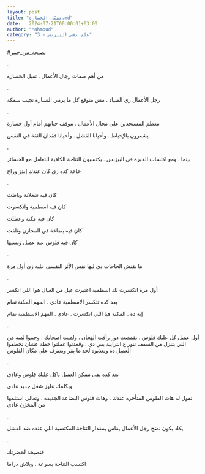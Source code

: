 ```yaml
---
layout: post
title: "تقبّل الخسارة.md"
date:   2024-07-21T00:00:01+03:00
author: "Mahmoud"
category: "3 - علم نفس البيزنس"
---
```

[<u>\#نصيحة_من_خبير</u>](https://www.facebook.com/hashtag/%D9%86%D8%B5%D9%8A%D8%AD%D8%A9_%D9%85%D9%86_%D8%AE%D8%A8%D9%8A%D8%B1?__eep__=6&__cft__%5b0%5d=AZW_Jpzk_RqR_bkxAQUmQnsUFzHItOOOUadHJRBtH70NhbznwKzUoEUXQ4RINgO2stT9dA9at1RG7UgBBqPW2qCeJa2uKaHwegL-ULpQuJm8qk1RlQIP7ZWf7nJIVlJkDBh7_tz0F8ZMwHZ8WDN-tU1tH7zDL9fhfeWeYW7GmbNhDA&__tn__=*NK-R)

.

من أهم صفات رجال الأعمال . تقبل الخسارة

.

رجل الأعمال زي الصياد . مش متوقع كل ما يرمي السنارة تجيب
سمكة

.

معظم المستجدين على مجال الأعمال . تتوقف حياتهم أمام أول
خسارة

يشعرون بالإحباط . وأحيانا الفشل . وأحيانا فقدان الثقة في
النفس

.

بينما . ومع اكتساب الخبرة في البيزنس . يكتسبون التناحة
الكافية للتعامل مع الخسائر

حاجة كده زي كان عندك إيدز وراح

.

كان فيه شغلانة وباظت

كان فيه اسطمبة واتكسرت

كان فيه مكنة وعطلت

كان فيه بضاعة في المخازن وتلفت

كان فيه فلوس عند عميل ونسيها

.

ما بقتش الحاجات دي ليها نفس الأثر النفسي عليه زي أول
مرة

.

أول مرة اتكسرت لك اسطمبة اعتبرت عيل من العيال هوا اللي
اتكسر

بعد كده تتكسر الاسطمبة عادي . المهم المكنة تمام

إيه ده . المكنة هيا اللي اتكسرت . عادي . المهم الاسطمبة
تمام

.

أول عميل كل عليك فلوس . تقمصت دور رأفت الهجان . ولميت
اصحابك . وجبتوا لمبة من اللي بتنزل من السقف تنور ع الترابية بس دي .
وقعدتوا عملتوا خطة عشان تخطفوا العميل ده وتعذبوه لحد ما يقر ويعترف على
مكان الفلوس

.

بعد كده بقى ممكن العميل ياكل عليك فلوس وعادي

ويكلمك عاوز شغل جديد عادي

تقول له هات الفلوس المتأخرة عندك . وهات فلوس البضاعة
الجديدة . وتعالى استلمها من المخزن عادي

.

يكاد يكون نضج رجل الأعمال يقاس بمقدار التناحة المكتسبة
اللي عنده ضد الفشل

.

فنصيحة لحضرتك

اكتسب التناحة بسرعة . وبلاش دراما
